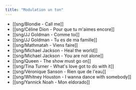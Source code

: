 ```yaml
---
title: "Modulation un ton"
---
```


- [[sng/Blondie - Call me]]
- [[sng/Céline Dion - Pour que tu m'aimes encore]]
- [[sng/JJ Goldman - Comme toi]]
- [[sng/JJ Goldman - Tu es de ma famille]]
- [[sng/Mathmatah - Viens faire]]
- [[sng/Michael Jackson - Heal the world]]
- [[sng/Michael Jackson - You are not alone]]
- [[sng/Queen - The show must go on]]
- [[sng/Tina Turner - What's love got to do with it]]
- [[sng/Véronique Sanson - Rien que de l'eau]]
- [[sng/Whitney Houston - I wanna dance with somebody]]
- [[sng/Yannick Noah - Mon eldorado]]
